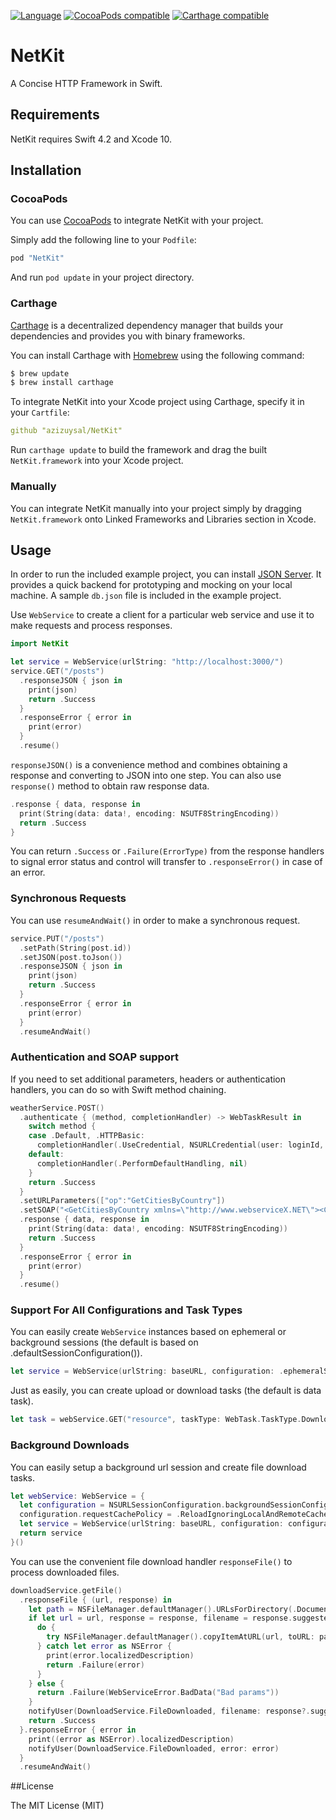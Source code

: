 [![Language](https://img.shields.io/badge/Swift-4.2-orange.svg)](http://swift.org)
[![CocoaPods compatible](https://img.shields.io/badge/CocoaPods-compatible-brightgreen.svg)](https://cocoapods.org)
[![Carthage compatible](https://img.shields.io/badge/Carthage-compatible-4BC51D.svg?style=flat)](https://github.com/Carthage/Carthage)

# NetKit

A Concise HTTP Framework in Swift.

## Requirements

NetKit requires Swift 4.2 and Xcode 10.

## Installation

### CocoaPods

You can use [CocoaPods](https://cocoapods.org) to integrate NetKit with your project.

Simply add the following line to your `Podfile`:
```ruby
pod "NetKit"
```

And run `pod update` in your project directory.

### Carthage

[Carthage](https://github.com/Carthage/Carthage) is a decentralized dependency manager that builds your dependencies and provides you with binary frameworks.

You can install Carthage with [Homebrew](http://brew.sh/) using the following command:

```bash
$ brew update
$ brew install carthage
```

To integrate NetKit into your Xcode project using Carthage, specify it in your `Cartfile`:

```yaml
github "azizuysal/NetKit"
```

Run `carthage update` to build the framework and drag the built `NetKit.framework` into your Xcode project.

### Manually

You can integrate NetKit manually into your project simply by dragging `NetKit.framework` onto Linked Frameworks and Libraries section in Xcode.

## Usage

In order to run the included example project, you can install [JSON Server](https://github.com/typicode/json-server). It provides a quick backend for prototyping and mocking on your local machine. A sample `db.json` file is included in the example project.

Use `WebService` to create a client for a particular web service and use it to make requests and process responses.

```swift
import NetKit

let service = WebService(urlString: "http://localhost:3000/")
service.GET("/posts")
  .responseJSON { json in
    print(json)
    return .Success
  }
  .responseError { error in
    print(error)
  }
  .resume()
  ```

`responseJSON()` is a convenience method and combines obtaining a response and converting to JSON into one step. You can also use `response()` method to obtain raw response data.

```swift
.response { data, response in
  print(String(data: data!, encoding: NSUTF8StringEncoding))
  return .Success
}
```

You can return `.Success` or `.Failure(ErrorType)` from the response handlers to signal error status and control will transfer to `.responseError()` in case of an error.

### Synchronous Requests

You can use `resumeAndWait()` in order to make a synchronous request.

```swift
service.PUT("/posts")
  .setPath(String(post.id))
  .setJSON(post.toJson())
  .responseJSON { json in
    print(json)
    return .Success
  }
  .responseError { error in
    print(error)
  }
  .resumeAndWait()
```

### Authentication and SOAP support

If you need to set additional parameters, headers or authentication handlers, you can do so with Swift method chaining.

```swift
weatherService.POST()
  .authenticate { (method, completionHandler) -> WebTaskResult in
    switch method {
    case .Default, .HTTPBasic:
      completionHandler(.UseCredential, NSURLCredential(user: loginId, password: password, persistence: .ForSession))
    default:
      completionHandler(.PerformDefaultHandling, nil)
    }
    return .Success
  }
  .setURLParameters(["op":"GetCitiesByCountry"])
  .setSOAP("<GetCitiesByCountry xmlns=\"http://www.webserviceX.NET\"><CountryName>\(country)</CountryName></GetCitiesByCountry>")
  .response { data, response in
    print(String(data: data!, encoding: NSUTF8StringEncoding))
    return .Success
  }
  .responseError { error in
    print(error)
  }
  .resume()
```

### Support For All Configurations and Task Types

You can easily create `WebService` instances based on ephemeral or background sessions (the default is based on .defaultSessionConfiguration()).

```swift
let service = WebService(urlString: baseURL, configuration: .ephemeralSessionConfiguration())
```

Just as easily, you can create upload or download tasks (the default is data task).

```swift
let task = webService.GET("resource", taskType: WebTask.TaskType.Download)
```

### Background Downloads

You can easily setup a background url session and create file download tasks.

```swift
let webService: WebService = {
  let configuration = NSURLSessionConfiguration.backgroundSessionConfigurationWithIdentifier("com.azizuysal.netkit.test")
  configuration.requestCachePolicy = .ReloadIgnoringLocalAndRemoteCacheData
  let service = WebService(urlString: baseURL, configuration: configuration)
  return service
}()
```

You can use the convenient file download handler `responseFile()` to process downloaded files.

```swift
downloadService.getFile()
  .responseFile { (url, response) in
    let path = NSFileManager.defaultManager().URLsForDirectory(.DocumentDirectory, inDomains: .UserDomainMask).first?
    if let url = url, response = response, filename = response.suggestedFilename, path = path?.URLByAppendingPathComponent(filename) {
      do {
        try NSFileManager.defaultManager().copyItemAtURL(url, toURL: path)
      } catch let error as NSError {
        print(error.localizedDescription)
        return .Failure(error)
      }
    } else {
      return .Failure(WebServiceError.BadData("Bad params"))
    }
    notifyUser(DownloadService.FileDownloaded, filename: response?.suggestedFilename)
    return .Success
  }.responseError { error in
    print((error as NSError).localizedDescription)
    notifyUser(DownloadService.FileDownloaded, error: error)
  }
  .resumeAndWait()
```

##License

The MIT License (MIT)
